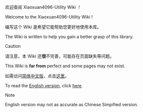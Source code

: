 欢迎查阅 Xiaoxuan4096-Utility Wiki ！

Welcome to the Xiaoxuan4096-Utility Wiki !

编写这个 Wiki 是希望它能帮助您更好地使用本库。

The Wiki is written to help you gain a better grasp of this library.
> [!CAUTION]
> 请注意，本 Wiki 还**很**不完善，可能存在页面缺失等问题。
> 
> This Wiki is **far from** perfect and some pages may not exist.

如需访问[简体中文版](简体中文版-Wiki-导航)，点击[这里](简体中文版-Wiki-导航)。

To read the [English version](English-Wiki-Guide), click [here](English-Wiki-Guide).
> [!NOTE]
> English version may not as accurate as Chinese Simpified version.